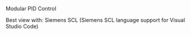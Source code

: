 Modular PID Control

Best view with: 
Siemens SCL (Siemens SCL language support for Visual Studio Code)

